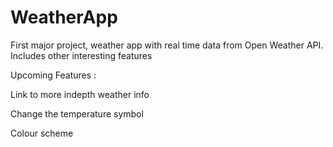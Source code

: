 # WeatherApp
First major project, weather app with real time data from Open Weather API. Includes other interesting features

Upcoming Features :

Link to more indepth weather info

Change the temperature symbol

Colour scheme
